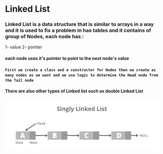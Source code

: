 # Linked List

### Linked List is a data structure that is similar to arrays in a way and it is used to fix a problem in has tables and it contains of group of Nodes, each node has :

1- value
2- pointer

#### each node uses it's pointer to point to the next node's value

#### `First we create a class and a constructor for Nodes then we create as many nodes as we want and we use logic to determine the Head node from the Tail node`

#### There are also other types of Linked list such as double Linked List

![Pic](les.png)

